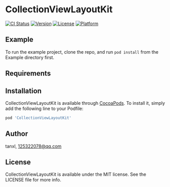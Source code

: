 # CollectionViewLayoutKit

[![CI Status](https://img.shields.io/travis/tanxl/CollectionViewLayoutKit.svg?style=flat)](https://travis-ci.org/tanxl/CollectionViewLayoutKit)
[![Version](https://img.shields.io/cocoapods/v/CollectionViewLayoutKit.svg?style=flat)](https://cocoapods.org/pods/CollectionViewLayoutKit)
[![License](https://img.shields.io/cocoapods/l/CollectionViewLayoutKit.svg?style=flat)](https://cocoapods.org/pods/CollectionViewLayoutKit)
[![Platform](https://img.shields.io/cocoapods/p/CollectionViewLayoutKit.svg?style=flat)](https://cocoapods.org/pods/CollectionViewLayoutKit)

## Example

To run the example project, clone the repo, and run `pod install` from the Example directory first.

## Requirements

## Installation

CollectionViewLayoutKit is available through [CocoaPods](https://cocoapods.org). To install
it, simply add the following line to your Podfile:

```ruby
pod 'CollectionViewLayoutKit'
```

## Author

tanxl, 125322078@qq.com

## License

CollectionViewLayoutKit is available under the MIT license. See the LICENSE file for more info.
